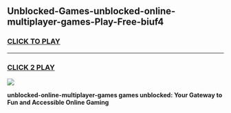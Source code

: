 
## Unblocked-Games-unblocked-online-multiplayer-games-Play-Free-biuf4
<h3>
<a href="https://premium76.site?title=unblocked-online-multiplayer-games&ref=22A">CLICK TO PLAY</a></h3>
<hr>

<h3>
<a href="https://premium76.site?title=unblocked-online-multiplayer-games&ref=22A">CLICK 2 PLAY</a>
  
</h3>

<a href="https://premium76.site?title=unblocked-online-multiplayer-games&ref=22A"><img src="https://clearcache.store/games.png"></a>


**unblocked-online-multiplayer-games games unblocked: Your Gateway to Fun and Accessible Online Gaming**

